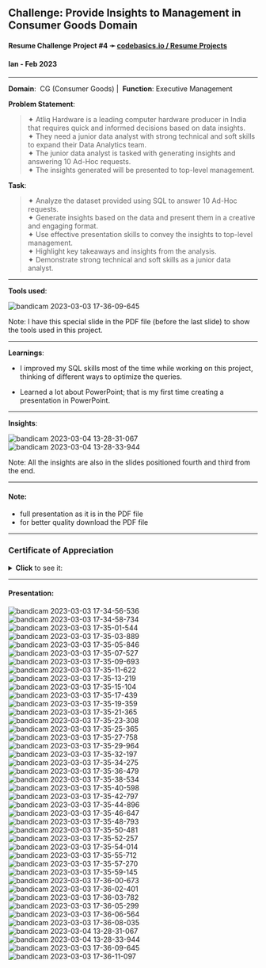 ## **Challenge**: Provide Insights to Management in Consumer Goods Domain

#### Resume Challenge Project #4 ➛ [codebasics.io / Resume Projects](https://codebasics.io/challenge/codebasics-resume-project-challenge)
#### Ian - Feb 2023 

---

**Domain**:  CG (Consumer Goods)  |  **Function**:  Executive Management
  
  
**Problem Statement**:

> ✦ Atliq Hardware is a leading computer hardware producer in India that requires quick and informed decisions based on data insights.  
> ✦ They need a junior data analyst with strong technical and soft skills to expand their Data Analytics team.  
> ✦ The junior data analyst is tasked with generating insights and answering 10 Ad-Hoc requests.  
> ✦ The insights generated will be presented to top-level management.  


**Task**:

> ✦ Analyze the dataset provided using SQL to answer 10 Ad-Hoc requests.  
> ✦ Generate insights based on the data and present them in a creative and engaging format.  
> ✦ Use effective presentation skills to convey the insights to top-level management.  
> ✦ Highlight key takeaways and insights from the analysis.  
> ✦ Demonstrate strong technical and soft skills as a junior data analyst.  

---

**Tools used**:

![bandicam 2023-03-03 17-36-09-645](https://user-images.githubusercontent.com/94936000/222762112-e968f3f7-7fcb-4243-a2c2-fd998277224f.jpg)

Note: I have this special slide in the PDF file (before the last slide) to show the tools used in this project.

---

**Learnings**:

- I improved my SQL skills most of the time while working on this project, thinking of different ways to optimize the queries.

- Learned a lot about PowerPoint; that is my first time creating a presentation in PowerPoint.

---  

**Insights**: 

![bandicam 2023-03-04 13-28-31-067](https://user-images.githubusercontent.com/94936000/222897413-ca8351af-77a1-43a9-a820-dc3bc743712f.jpg)
![bandicam 2023-03-04 13-28-33-944](https://user-images.githubusercontent.com/94936000/222897416-89ddde2e-ae01-4d36-8f62-226f49460c6b.jpg)

Note: All the insights are also in the slides positioned fourth and third from the end.

----

#### Note: 
- full presentation as it is in the PDF file
- for better quality download the PDF file

---

### Certificate of Appreciation
<details><summary><b>Click</b> to see it:</summary><img src="https://user-images.githubusercontent.com/94936000/223107612-35e96d6d-9707-46ae-99c3-d067cd194b63.jpg"></details>

---


#### Presentation:

![bandicam 2023-03-03 17-34-56-536](https://user-images.githubusercontent.com/94936000/222761987-54cac72d-0eff-4a64-9672-3b2c167042a0.jpg)
![bandicam 2023-03-03 17-34-58-734](https://user-images.githubusercontent.com/94936000/222761993-359cedfa-9d6b-41fb-be5d-1d4c5ae72e1d.jpg)
![bandicam 2023-03-03 17-35-01-544](https://user-images.githubusercontent.com/94936000/222761997-38950d53-51ff-4152-80b4-b9de287691d3.jpg)
![bandicam 2023-03-03 17-35-03-889](https://user-images.githubusercontent.com/94936000/222762000-7ace81f7-141f-4c4b-9e84-712de58414d5.jpg)
![bandicam 2023-03-03 17-35-05-846](https://user-images.githubusercontent.com/94936000/222762002-ef9a2d7f-c8c1-4404-8514-6b65f65eea66.jpg)
![bandicam 2023-03-03 17-35-07-527](https://user-images.githubusercontent.com/94936000/222762005-0eb5a51b-5bd8-4635-b8fe-49df4d4941e8.jpg)
![bandicam 2023-03-03 17-35-09-693](https://user-images.githubusercontent.com/94936000/222762008-7d0c93e8-cc9c-45d6-90b0-c3021c96926e.jpg)
![bandicam 2023-03-03 17-35-11-622](https://user-images.githubusercontent.com/94936000/222762016-703593ff-e10c-4fe0-abea-6f1588e43541.jpg)
![bandicam 2023-03-03 17-35-13-219](https://user-images.githubusercontent.com/94936000/222762024-e10a4986-2cb2-4b35-b118-87771bffecbc.jpg)
![bandicam 2023-03-03 17-35-15-104](https://user-images.githubusercontent.com/94936000/222762027-f5c3982d-2459-4689-98b6-6157495577f7.jpg)
![bandicam 2023-03-03 17-35-17-439](https://user-images.githubusercontent.com/94936000/222762030-a07aedac-d418-4eed-9a0d-8672978637a2.jpg)
![bandicam 2023-03-03 17-35-19-359](https://user-images.githubusercontent.com/94936000/222762031-cab68203-956a-4998-8a06-0145156d3dbb.jpg)
![bandicam 2023-03-03 17-35-21-365](https://user-images.githubusercontent.com/94936000/222762033-379a41a7-71cc-4efb-9cac-2f5d7fd13e32.jpg)
![bandicam 2023-03-03 17-35-23-308](https://user-images.githubusercontent.com/94936000/222762038-8c20c38a-8763-4558-9f13-a9489d37ea3f.jpg)
![bandicam 2023-03-03 17-35-25-365](https://user-images.githubusercontent.com/94936000/222762040-3ae12210-5e61-42c8-a1a2-509db8499c8a.jpg)
![bandicam 2023-03-03 17-35-27-758](https://user-images.githubusercontent.com/94936000/222762043-9df42b5d-ccac-4f83-a373-8dc97ab45c9f.jpg)
![bandicam 2023-03-03 17-35-29-964](https://user-images.githubusercontent.com/94936000/222762047-e70af50f-195f-484c-b5eb-f1ef1090e1be.jpg)
![bandicam 2023-03-03 17-35-32-197](https://user-images.githubusercontent.com/94936000/222762050-5eb70f8c-82f3-4aa7-946d-2c591d6d6ce7.jpg)
![bandicam 2023-03-03 17-35-34-275](https://user-images.githubusercontent.com/94936000/222762052-60b8cf36-fb08-46df-bda5-050c706198f2.jpg)
![bandicam 2023-03-03 17-35-36-479](https://user-images.githubusercontent.com/94936000/222762054-63c88307-84f4-4d24-be1f-82d28a492b41.jpg)
![bandicam 2023-03-03 17-35-38-534](https://user-images.githubusercontent.com/94936000/222762055-712e8594-67db-4948-9251-6a987f3682c5.jpg)
![bandicam 2023-03-03 17-35-40-598](https://user-images.githubusercontent.com/94936000/222762056-7bd011ea-5987-499e-babc-c27024faa231.jpg)
![bandicam 2023-03-03 17-35-42-797](https://user-images.githubusercontent.com/94936000/222762058-969f4435-4946-428b-9194-f87d7f3b7b11.jpg)
![bandicam 2023-03-03 17-35-44-896](https://user-images.githubusercontent.com/94936000/222762061-46251933-7e1f-4e0b-83b5-7973b7cd0404.jpg)
![bandicam 2023-03-03 17-35-46-647](https://user-images.githubusercontent.com/94936000/222762068-3c7565b1-5c7c-4dfb-a2a5-50d0400b1ea2.jpg)
![bandicam 2023-03-03 17-35-48-793](https://user-images.githubusercontent.com/94936000/222762070-5907bcec-3ebb-4f59-b3ea-b501e59eb337.jpg)
![bandicam 2023-03-03 17-35-50-481](https://user-images.githubusercontent.com/94936000/222762073-76980db6-b73a-4bdb-9f9e-149da07074e8.jpg)
![bandicam 2023-03-03 17-35-52-257](https://user-images.githubusercontent.com/94936000/222762076-c3d0735a-d1b4-4e98-b730-01d444c6908c.jpg)
![bandicam 2023-03-03 17-35-54-014](https://user-images.githubusercontent.com/94936000/222762080-97195777-cb37-494d-b711-6fed737261a9.jpg)
![bandicam 2023-03-03 17-35-55-712](https://user-images.githubusercontent.com/94936000/222762084-c9c822bd-82cb-4fff-9db1-f238c58e1f8c.jpg)
![bandicam 2023-03-03 17-35-57-270](https://user-images.githubusercontent.com/94936000/222762088-a7a2f288-eaf2-461e-87ec-a72475bb4bae.jpg)
![bandicam 2023-03-03 17-35-59-145](https://user-images.githubusercontent.com/94936000/222762089-93b8d5c1-f838-4fa0-b91a-af8bab477f1e.jpg)
![bandicam 2023-03-03 17-36-00-673](https://user-images.githubusercontent.com/94936000/222762092-81c7ae5c-763d-4b35-b579-b7bebb4661bd.jpg)
![bandicam 2023-03-03 17-36-02-401](https://user-images.githubusercontent.com/94936000/222762094-45effc8c-d418-4acf-8d5a-891333e67a36.jpg)
![bandicam 2023-03-03 17-36-03-782](https://user-images.githubusercontent.com/94936000/222762098-bfbadf51-006f-4ec9-acf0-d22250775d03.jpg)
![bandicam 2023-03-03 17-36-05-299](https://user-images.githubusercontent.com/94936000/222762100-2859f55e-e312-4c94-83a3-31981a6f4292.jpg)
![bandicam 2023-03-03 17-36-06-564](https://user-images.githubusercontent.com/94936000/222762105-6398e3b4-c637-4eb0-b7ed-09fb58d542d1.jpg)
![bandicam 2023-03-03 17-36-08-035](https://user-images.githubusercontent.com/94936000/222762111-bc720612-76ad-475c-a2c3-4f0cd881463c.jpg)
![bandicam 2023-03-04 13-28-31-067](https://user-images.githubusercontent.com/94936000/222897413-ca8351af-77a1-43a9-a820-dc3bc743712f.jpg)
![bandicam 2023-03-04 13-28-33-944](https://user-images.githubusercontent.com/94936000/222897416-89ddde2e-ae01-4d36-8f62-226f49460c6b.jpg)
![bandicam 2023-03-03 17-36-09-645](https://user-images.githubusercontent.com/94936000/222762112-e968f3f7-7fcb-4243-a2c2-fd998277224f.jpg)
![bandicam 2023-03-03 17-36-11-097](https://user-images.githubusercontent.com/94936000/225568709-b7532461-9755-4906-a0ec-19c53cdfff21.jpg)

